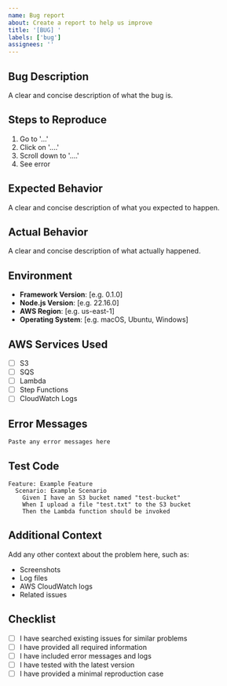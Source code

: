 ```yaml
---
name: Bug report
about: Create a report to help us improve
title: '[BUG] '
labels: ['bug']
assignees: ''
---
```


## Bug Description

A clear and concise description of what the bug is.

## Steps to Reproduce

1. Go to '...'
2. Click on '....'
3. Scroll down to '....'
4. See error

## Expected Behavior

A clear and concise description of what you expected to happen.

## Actual Behavior

A clear and concise description of what actually happened.

## Environment

- **Framework Version**: [e.g. 0.1.0]
- **Node.js Version**: [e.g. 22.16.0]
- **AWS Region**: [e.g. us-east-1]
- **Operating System**: [e.g. macOS, Ubuntu, Windows]

## AWS Services Used

- [ ] S3
- [ ] SQS
- [ ] Lambda
- [ ] Step Functions
- [ ] CloudWatch Logs

## Error Messages

```
Paste any error messages here
```

## Test Code

```gherkin
Feature: Example Feature
  Scenario: Example Scenario
    Given I have an S3 bucket named "test-bucket"
    When I upload a file "test.txt" to the S3 bucket
    Then the Lambda function should be invoked
```

## Additional Context

Add any other context about the problem here, such as:
- Screenshots
- Log files
- AWS CloudWatch logs
- Related issues

## Checklist

- [ ] I have searched existing issues for similar problems
- [ ] I have provided all required information
- [ ] I have included error messages and logs
- [ ] I have tested with the latest version
- [ ] I have provided a minimal reproduction case 
